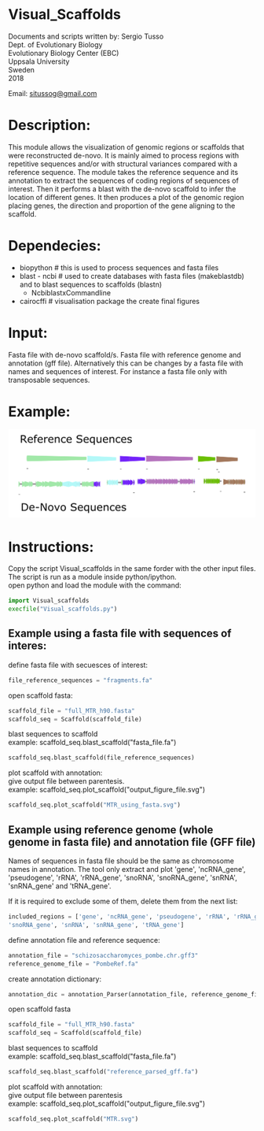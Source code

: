# Visual_Scaffolds

Documents and scripts written by: Sergio Tusso  
Dept. of Evolutionary Biology  
Evolutionary Biology Center (EBC)  
Uppsala University  
Sweden  
2018  
  
Email: situssog@gmail.com  

# Description: 

This module allows the visualization of genomic regions or scaffolds that were reconstructed de-novo. It is mainly aimed to process regions with repetitive sequences and/or with structural variances compared with a reference sequence. The module takes the reference sequence and its annotation to extract the sequences of coding regions of sequences of interest.  Then it performs a blast with the de-novo scaffold to infer the location of different genes. It then produces a plot of the genomic region placing genes, the direction and proportion of the gene aligning to the scaffold.

# Dependecies:

- biopython # this is used to process sequences and fasta files
- blast - ncbi # used to create databases with fasta files (makeblastdb) and to blast sequences to scaffolds (blastn)
	- NcbiblastxCommandline
- cairocffi # visualisation package the create final figures

# Input: 
Fasta file with de-novo scaffold/s. 
Fasta file with reference genome and annotation (gff file). Alternatively this can be changes by a fasta file with names and sequences of interest. For instance a fasta file only with transposable sequences.  

# Example:

![Alt text](./Example_Fig.png)
  
# Instructions:
Copy the script Visual_scaffolds in the same forder with the other input files.  
The script is run as a module inside python/ipython.  
open python and load the module with the command:  

```python
import Visual_scaffolds
execfile("Visual_scaffolds.py")
```

## Example using a fasta file with sequences of interes:

define fasta file with secuesces of interest:  

```python
file_reference_sequences = "fragments.fa"
```

open scaffold fasta:  

```python
scaffold_file = "full_MTR_h90.fasta"
scaffold_seq = Scaffold(scaffold_file)
```

blast sequences to scaffold  
example: scaffold_seq.blast_scaffold("fasta_file.fa")  
```python
scaffold_seq.blast_scaffold(file_reference_sequences)
```

plot scaffold with annotation:  
give output file between parentesis.  
example: scaffold_seq.plot_scaffold("output_figure_file.svg")  
```python
scaffold_seq.plot_scaffold("MTR_using_fasta.svg")
```

## Example using reference genome (whole genome in fasta file) and annotation file (GFF file)

Names of sequences in fasta file should be the same as chromosome names in annotation.
The tool only extract and plot 'gene', 'ncRNA_gene', 'pseudogene', 'rRNA', 'rRNA_gene', 
'snoRNA', 'snoRNA_gene', 'snRNA', 'snRNA_gene' and 'tRNA_gene'.  
  
If it is required to exclude some of them, delete them from the next list:  

```python
included_regions = ['gene', 'ncRNA_gene', 'pseudogene', 'rRNA', 'rRNA_gene', 'snoRNA', \
'snoRNA_gene', 'snRNA', 'snRNA_gene', 'tRNA_gene']
```

define annotation file and reference sequence:  
```python
annotation_file = "schizosaccharomyces_pombe.chr.gff3"
reference_genome_file = "PombeRef.fa"
```

create annotation dictionary:  
```python
annotation_dic = annotation_Parser(annotation_file, reference_genome_file, included_regions, "reference_parsed_gff.fa")
```

open scaffold fasta  
```python
scaffold_file = "full_MTR_h90.fasta"
scaffold_seq = Scaffold(scaffold_file)
```

blast sequences to scaffold  
example: scaffold_seq.blast_scaffold("fasta_file.fa")  
```python
scaffold_seq.blast_scaffold("reference_parsed_gff.fa")
```

plot scaffold with annotation:  
give output file between parentesis  
example: scaffold_seq.plot_scaffold("output_figure_file.svg")  
```python
scaffold_seq.plot_scaffold("MTR.svg")
```


